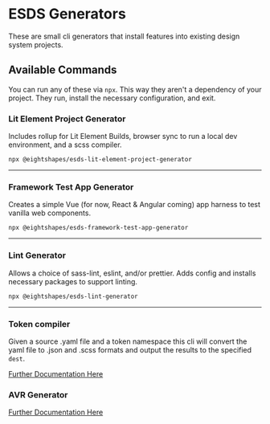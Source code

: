 # ESDS Generators
These are small cli generators that install features into existing design system projects.

## Available Commands
You can run any of these via `npx`. This way they aren't a dependency of your project. They run, install the necessary configuration, and exit.

### Lit Element Project Generator
Includes rollup for Lit Element Builds, browser sync to run a local dev environment, and a scss compiler.  
```
npx @eightshapes/esds-lit-element-project-generator
```
---

### Framework Test App Generator
Creates a simple Vue (for now, React & Angular coming) app harness to test vanilla web components.  
```
npx @eightshapes/esds-framework-test-app-generator
```
---

### Lint Generator
Allows a choice of sass-lint, eslint, and/or prettier. Adds config and installs necessary packages to support linting.  
```
npx @eightshapes/esds-lint-generator
```
---

### Token compiler
Given a source .yaml file and a token namespace this cli will convert the yaml file to .json and .scss formats and output the results to the specified `dest`.

[Further Documentation Here](https://github.com/EightShapes/esds-generators/tree/master/packages/esds-token-compiler)

### AVR Generator
[Further Documentation Here](https://github.com/EightShapes/esds-generators/tree/master/packages/esds-avr-generator)
